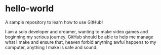 # hello-world
A sample repository to learn how to use GitHub!

I am a solo developer and dreamer, wanting to make video games and beginning my serious journey. GitHub should be able to help me manage what I make and ensure that, heaven forbid anything awful happens to my computer, anything I make is safe and sound.
